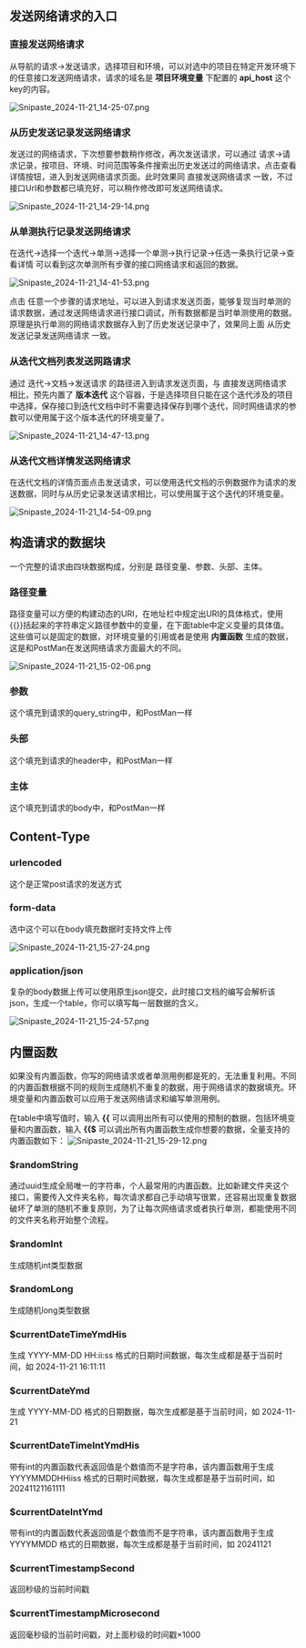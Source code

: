 ## 发送网络请求的入口

### 直接发送网络请求

从导航的请求->发送请求，选择项目和环境，可以对选中的项目在特定开发环境下的任意接口发送网络请求，请求的域名是 **项目环境变量** 下配置的 **api_host** 这个key的内容。

![Snipaste_2024-11-21_14-25-07.png](https://raw.githubusercontent.com/jiangliuer326442/ApiChain/refs/heads/main/doc/images/Snipaste_2024-11-21_14-25-07.png)

### 从历史发送记录发送网络请求

发送过的网络请求，下次想要参数稍作修改，再次发送请求，可以通过 请求->请求记录，按项目、环境、时间范围等条件搜索出历史发送过的网络请求，点击查看详情按钮，进入到发送网络请求页面。此时效果同 直接发送网络请求 一致，不过接口Url和参数都已填充好，可以稍作修改即可发送网络请求。

![Snipaste_2024-11-21_14-29-14.png](https://raw.githubusercontent.com/jiangliuer326442/ApiChain/refs/heads/main/doc/images/Snipaste_2024-11-21_14-29-14.png)

### 从单测执行记录发送网络请求

在迭代->选择一个迭代->单测->选择一个单测->执行记录->任选一条执行记录->查看详情 可以看到这次单测所有步骤的接口网络请求和返回的数据。

![Snipaste_2024-11-21_14-41-53.png](https://raw.githubusercontent.com/jiangliuer326442/ApiChain/refs/heads/main/doc/images/Snipaste_2024-11-21_14-41-53.png)

点击 任意一个步骤的请求地址，可以进入到请求发送页面，能够复现当时单测的请求数据，通过发送网络请求进行接口调试，所有数据都是当时单测使用的数据。原理是执行单测的网络请求数据存入到了历史发送记录中了，效果同上面 从历史发送记录发送网络请求 一致。

### 从迭代文档列表发送网路请求

通过 迭代->文档->发送请求 的路径进入到请求发送页面，与 直接发送网络请求 相比，预先内置了 **版本迭代** 这个容器，于是选择项目只能在这个迭代涉及的项目中选择，保存接口到迭代文档中时不需要选择保存到哪个迭代，同时网络请求的参数可以使用属于这个版本迭代的环境变量了。

![Snipaste_2024-11-21_14-47-13.png](https://raw.githubusercontent.com/jiangliuer326442/ApiChain/refs/heads/main/doc/images/Snipaste_2024-11-21_14-47-13.png)

### 从迭代文档详情发送网络请求

在迭代文档的详情页面点击发送请求，可以使用迭代文档的示例数据作为请求的发送数据，同时与从历史记录发送请求相比，可以使用属于这个迭代的环境变量。

![Snipaste_2024-11-21_14-54-09.png](https://raw.githubusercontent.com/jiangliuer326442/ApiChain/refs/heads/main/doc/images/Snipaste_2024-11-21_14-54-09.png)

## 构造请求的数据块

一个完整的请求由四块数据构成，分别是 路径变量、参数、头部、主体。

### 路径变量

路径变量可以方便的构建动态的URI，在地址栏中规定出URI的具体格式，使用{{}}括起来的字符串定义路径参数中的变量，在下面table中定义变量的具体值。这些值可以是固定的数据，对环境变量的引用或者是使用 **内置函数** 生成的数据，这是和PostMan在发送网络请求方面最大的不同。

![Snipaste_2024-11-21_15-02-06.png](https://raw.githubusercontent.com/jiangliuer326442/ApiChain/refs/heads/main/doc/images/Snipaste_2024-11-21_15-02-06.png)

### 参数

这个填充到请求的query_string中，和PostMan一样

### 头部

这个填充到请求的header中，和PostMan一样

### 主体

这个填充到请求的body中，和PostMan一样

## Content-Type

### urlencoded

这个是正常post请求的发送方式

### form-data

选中这个可以在body填充数据时支持文件上传

![Snipaste_2024-11-21_15-27-24.png](https://raw.githubusercontent.com/jiangliuer326442/ApiChain/refs/heads/main/doc/images/Snipaste_2024-11-21_15-27-24.png)

### application/json

复杂的body数据上传可以使用原生json提交，此时接口文档的编写会解析该json，生成一个table，你可以填写每一层数据的含义。

![Snipaste_2024-11-21_15-24-57.png](https://raw.githubusercontent.com/jiangliuer326442/ApiChain/refs/heads/main/doc/images/Snipaste_2024-11-21_15-24-57.png)

## 内置函数

  如果没有内置函数，你写的网络请求或者单测用例都是死的，无法重复利用。不同的内置函数根据不同的规则生成随机不重复的数据，用于网络请求的数据填充。环境变量和内置函数可以应用于发送网络请求和编写单测用例。

  在table中填写值时，输入 **{{** 可以调用出所有可以使用的预制的数据，包括环境变量和内置函数，输入 **{{$** 可以调出所有内置函数生成你想要的数据，全量支持的内置函数如下：
  ![Snipaste_2024-11-21_15-29-12.png](https://raw.githubusercontent.com/jiangliuer326442/ApiChain/refs/heads/main/doc/images/Snipaste_2024-11-21_15-29-12.png)

### **$randomString**

通过uuid生成全局唯一的字符串，个人最常用的内置函数。比如新建文件夹这个接口，需要传入文件夹名称，每次请求都自己手动填写很累，还容易出现重复数据破坏了单测的随机不重复原则，为了让每次网络请求或者执行单测，都能使用不同的文件夹名称开始整个流程。

### $randomInt

生成随机int类型数据

### $randomLong

生成随机long类型数据

### $currentDateTimeYmdHis

生成 YYYY-MM-DD HH:ii:ss 格式的日期时间数据，每次生成都是基于当前时间，如 2024-11-21 16:11:11

### $currentDateYmd

生成 YYYY-MM-DD 格式的日期数据，每次生成都是基于当前时间，如 2024-11-21

### $currentDateTimeIntYmdHis

带有int的内置函数代表返回值是个数值而不是字符串，该内置函数用于生成 YYYYMMDDHHiiss 格式的日期时间数据，每次生成都是基于当前时间，如 20241121161111

### $currentDateIntYmd

带有int的内置函数代表返回值是个数值而不是字符串，该内置函数用于生成 YYYYMMDD 格式的日期数据，每次生成都是基于当前时间，如 20241121

### $currentTimestampSecond

返回秒级的当前时间戳

### $currentTimestampMicrosecond

返回毫秒级的当前时间戳，对上面秒级的时间戳×1000
